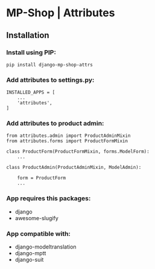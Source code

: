 # MP-Shop | Attributes

## Installation

### Install using PIP:
```
pip install django-mp-shop-attrs
```

### Add attributes to settings.py:
```
INSTALLED_APPS = [
    ...
    'attributes',
]
```

### Add attributes to product admin:
```
from attributes.admin import ProductAdminMixin
from attributes.forms import ProductFormMixin

class ProductForm(ProductFormMixin, forms.ModelForm):
    ...

class ProductAdmin(ProductAdminMixin, ModelAdmin):

    form = ProductForm
    ...

```

### App requires this packages:
* django
* awesome-slugify

### App compatible with:
* django-modeltranslation
* django-mptt
* django-suit
